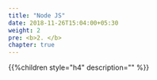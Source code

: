 ```yaml
---
title: "Node JS"
date: 2018-11-26T15:04:00+05:30
weight: 2
pre: <b>2. </b>
chapter: true
---
```


{{%children style="h4" description="" %}}

